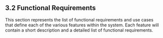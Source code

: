 ## 3.2 Functional Requirements

This section represents the list of functional requirements and use cases that define each of the  various features within the system. Each feature will contain a short description and a detailed list of functional requirements.


